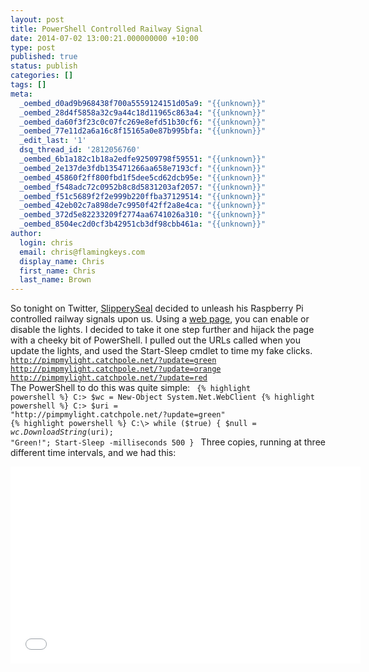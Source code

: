 ```yaml
---
layout: post
title: PowerShell Controlled Railway Signal
date: 2014-07-02 13:00:21.000000000 +10:00
type: post
published: true
status: publish
categories: []
tags: []
meta:
  _oembed_d0ad9b968438f700a5559124151d05a9: "{{unknown}}"
  _oembed_28d4f5858a32c9a44c18d11965c863a4: "{{unknown}}"
  _oembed_da60f3f23c0c07fc269e8efd51b30cf6: "{{unknown}}"
  _oembed_77e11d2a6a16c8f15165a0e87b995bfa: "{{unknown}}"
  _edit_last: '1'
  dsq_thread_id: '2812056760'
  _oembed_6b1a182c1b18a2edfe92509798f59551: "{{unknown}}"
  _oembed_2e137de3fdb135471266aa658e7193cf: "{{unknown}}"
  _oembed_45860f2ff800fbd1f5dee5cd62dcb95e: "{{unknown}}"
  _oembed_f548adc72c0952b8c8d5831203af2057: "{{unknown}}"
  _oembed_f51c5689f2f2e999b220ffba37129514: "{{unknown}}"
  _oembed_42eb02c7a898de7c9950f42ff2a8e4ca: "{{unknown}}"
  _oembed_372d5e82233209f2774aa6741026a310: "{{unknown}}"
  _oembed_8504ec2d0cf3b42951cb3df98cbb461a: "{{unknown}}"
author:
  login: chris
  email: chris@flamingkeys.com
  display_name: Chris
  first_name: Chris
  last_name: Brown
---
```

So tonight on Twitter, <a href="https://twitter.com/SlipperySeal">SlipperySeal</a> decided to unleash his Raspberry Pi controlled railway signals upon us. Using a <a href="http://pimpmylight.catchpole.net/">web page</a>, you can enable or disable the lights. I decided to take it one step further and hijack the page with a cheeky bit of PowerShell. I pulled out the URLs called when you update the lights, and used the Start-Sleep cmdlet to time my fake clicks.
<code>
http://pimpmylight.catchpole.net/?update=green
http://pimpmylight.catchpole.net/?update=orange
http://pimpmylight.catchpole.net/?update=red
</code>
The PowerShell to do this was quite simple:
<code>
{% highlight powershell %} C:\> $wc = New-Object System.Net.WebClient
{% highlight powershell %} C:\> $uri = "http://pimpmylight.catchpole.net/?update=green"
{% highlight powershell %} C:\> while ($true) { $null = $wc.DownloadString($uri); "Green!"; Start-Sleep -milliseconds 500 }
</code>
Three copies, running at three different time intervals, and we had this:
<iframe width="560" height="315" src="//www.youtube.com/embed/IZR0h7nRaK0" frameborder="0" allowfullscreen></iframe>
